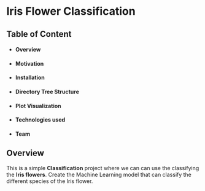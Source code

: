 # Iris Flower Classification #
## Table of Content ##
* #### Overview ####
* #### Motivation ####
* #### Installation ####
* #### Directory Tree Structure ####
* #### Plot Visualization ####
* #### Technologies used ###
* #### Team #### 
## Overview ##
This is a simple **Classification** project where we can can use the classifying the **Iris flowers**. 
Create the Machine Learning model that can classify the different species of the Iris flower.



